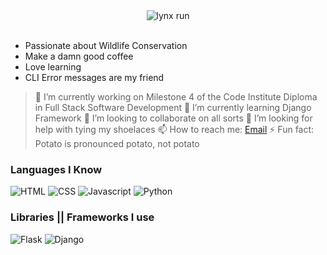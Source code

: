 <div align="center">
<img src="https://payload.cargocollective.com/1/3/113835/13796424/Caracal_Run_Cycle_Chalk_Black.gif" alt="lynx run"/>
</div>
<br>

- Passionate about Wildlife Conservation
- Make a damn good coffee
- Love learning
- CLI Error messages are my friend

> 🔭 I’m currently working on Milestone 4 of the Code Institute Diploma in Full Stack Software Development
> 🌱 I’m currently learning Django Framework
> 👯 I’m looking to collaborate on all sorts
> 🤔 I’m looking for help with tying my shoelaces
> 📫 How to reach me: [Email](jim.lynx@gmail.com)
> ⚡ Fun fact: Potato is pronounced potato, not potato

### Languages I Know

![HTML](https://img.shields.io/static/v1?label=HTML&message=5&color=E34F26&style=for-the-badge&logo=html5)
![CSS](https://img.shields.io/static/v1?label=CSS&message=3&color=1572B6&style=for-the-badge&logo=css3)
![Javascript](https://img.shields.io/static/v1?label=JavaScript&message=ES8&style=for-the-badge&color=F7DF1E&logo=JavaScript)
![Python](https://img.shields.io/static/v1?label=Python&style=for-the-badge&message=3&color=3776AB&logo=PYTHON)

### Libraries || Frameworks I use

![Flask](https://img.shields.io/static/v1?label=Flask&style=for-the-badge&message=1.1.2&color=181717&logo=flask)
![Django](https://img.shields.io/static/v1?label=Django&style=for-the-badge&message=3.1&color=092E20&logo=django)
